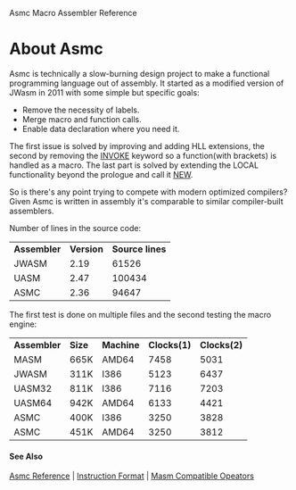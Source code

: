 Asmc Macro Assembler Reference

# About Asmc

Asmc is technically a slow-burning design project to make a functional programming language out of assembly. It started as a modified version of JWasm in 2011 with some simple but specific goals:

- Remove the necessity of labels.
- Merge macro and function calls.
- Enable data declaration where you need it.

The first issue is solved by improving and adding HLL extensions, the second by removing the [INVOKE](../directive/invoke.md) keyword so a function(with brackets) is handled as a macro. The last part is solved by extending the LOCAL functionality beyond the prologue and call it [NEW](../directive/dot-new.md).

So is there's any point trying to compete with modern optimized compilers? Given Asmc is written in assembly it's comparable to similar compiler-built assemblers.

Number of lines in the source code:

<table>
<tr><td><b>Assembler</b></td><td><b>Version</b></td><td><b>Source lines</b></td></tr>
<tr><td>JWASM</td><td>2.19</td><td>61526</td></tr>
<tr><td>UASM</td><td>2.47</td><td>100434</td></tr>
<tr><td>ASMC</td><td>2.36</td><td>94647</td></tr>
</table>

The first test is done on multiple files and the second testing the macro engine:

<table>
<tr><td><b>Assembler</b></td><td><b>Size</b></td><td><b>Machine</b></td><td><b>Clocks(1)</b></td><td><b>Clocks(2)</b></td></tr>
<tr><td>MASM</td><td>665K</td><td>AMD64</td><td>7458</td><td>5031</td></tr>
<tr><td>JWASM</td><td>311K</td><td>I386</td><td>5123</td><td>6437</td></tr>
<tr><td>UASM32</td><td>811K</td><td>I386</td><td>7116</td><td>7203</td></tr>
<tr><td>UASM64</td><td>942K</td><td>AMD64</td><td>6133</td><td>4421</td></tr>
<tr><td>ASMC</td><td>400K</td><td>I386</td><td>3250</td><td>3828</td></tr>
<tr><td>ASMC</td><td>451K</td><td>AMD64</td><td>3250</td><td>3812</td></tr>
</table>

#### See Also

[Asmc Reference](../readme.md) | [Instruction Format](../directive/instruction-format.md) | [Masm Compatible Opeators](../command/option-zne.md)

